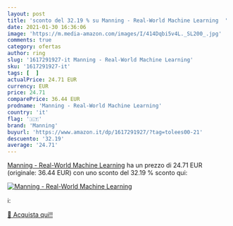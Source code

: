 ```yaml
---
layout: post
title: 'sconto del 32.19 % su Manning - Real-World Machine Learning  '
date: 2021-01-30 16:36:06
image: 'https://m.media-amazon.com/images/I/414Dqbi5v4L._SL200_.jpg'
comments: true
category: ofertas
author: ring
slug: '1617291927-it Manning - Real-World Machine Learning'
sku: '1617291927-it'
tags: [  ]
actualPrice: 24.71 EUR
currency: EUR
price: 24.71
comparePrice: 36.44 EUR
prodname: 'Manning - Real-World Machine Learning'
country: 'it'
flag: '🇮🇹'
brand: 'Manning'
buyurl: 'https://www.amazon.it/dp/1617291927/?tag=tolees00-21'
descuento: '32.19'
average: '24.71'
---
```


[Manning - Real-World Machine Learning](https://www.amazon.it/dp/1617291927/?tag=tolees00-21) ha un prezzo di 24.71 EUR (originale: 36.44 EUR) con uno sconto del 32.19 % sconto qui:

[![Manning - Real-World Machine Learning](https://m.media-amazon.com/images/I/414Dqbi5v4L._SL200_.jpg)](https://www.amazon.it/dp/1617291927/?tag=tolees00-21)

ℹ️:


[🛒 Acquista qui!!](https://www.amazon.it/dp/1617291927/?tag=tolees00-21)
